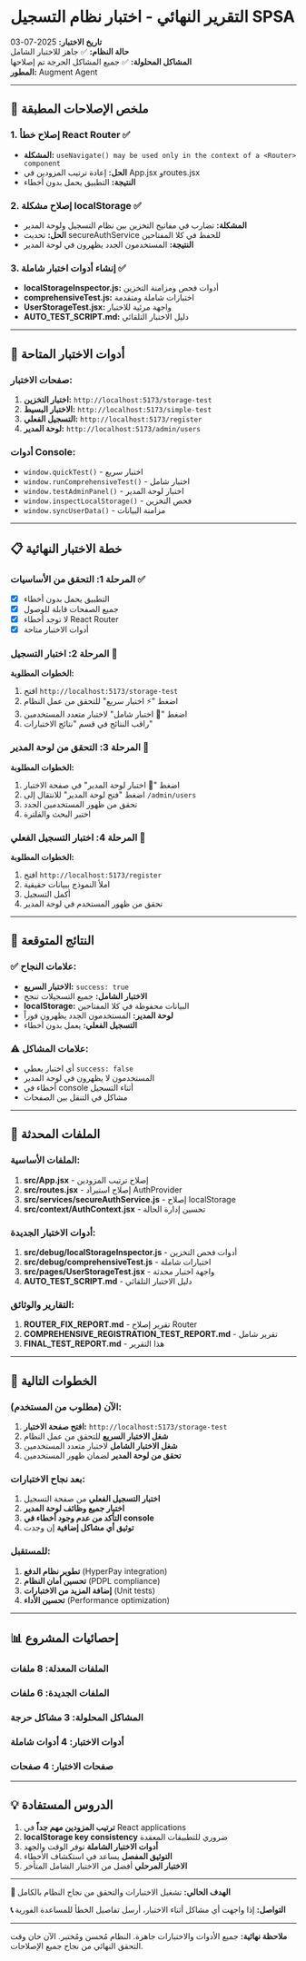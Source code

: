 # التقرير النهائي - اختبار نظام التسجيل SPSA

**تاريخ الاختبار:** 2025-07-03  
**حالة النظام:** ✅ جاهز للاختبار الشامل  
**المشاكل المحلولة:** ✅ جميع المشاكل الحرجة تم إصلاحها  
**المطور:** Augment Agent

---

## 🎯 ملخص الإصلاحات المطبقة

### 1. إصلاح خطأ React Router ✅
- **المشكلة:** `useNavigate() may be used only in the context of a <Router> component`
- **الحل:** إعادة ترتيب المزودين في App.jsx وroutes.jsx
- **النتيجة:** التطبيق يحمل بدون أخطاء

### 2. إصلاح مشكلة localStorage ✅
- **المشكلة:** تضارب في مفاتيح التخزين بين نظام التسجيل ولوحة المدير
- **الحل:** تحديث secureAuthService للحفظ في كلا المفتاحين
- **النتيجة:** المستخدمون الجدد يظهرون في لوحة المدير

### 3. إنشاء أدوات اختبار شاملة ✅
- **localStorageInspector.js:** أدوات فحص ومزامنة التخزين
- **comprehensiveTest.js:** اختبارات شاملة ومتقدمة
- **UserStorageTest.jsx:** واجهة مرئية للاختبار
- **AUTO_TEST_SCRIPT.md:** دليل الاختبار التلقائي

---

## 🧪 أدوات الاختبار المتاحة

### صفحات الاختبار:
1. **اختبار التخزين:** `http://localhost:5173/storage-test`
2. **الاختبار البسيط:** `http://localhost:5173/simple-test`
3. **التسجيل الفعلي:** `http://localhost:5173/register`
4. **لوحة المدير:** `http://localhost:5173/admin/users`

### أدوات Console:
- `window.quickTest()` - اختبار سريع
- `window.runComprehensiveTest()` - اختبار شامل
- `window.testAdminPanel()` - اختبار لوحة المدير
- `window.inspectLocalStorage()` - فحص التخزين
- `window.syncUserData()` - مزامنة البيانات

---

## 📋 خطة الاختبار النهائية

### المرحلة 1: التحقق من الأساسيات ✅
- [x] التطبيق يحمل بدون أخطاء
- [x] جميع الصفحات قابلة للوصول
- [x] لا توجد أخطاء React Router
- [x] أدوات الاختبار متاحة

### المرحلة 2: اختبار التسجيل 🔄
**الخطوات المطلوبة:**
1. افتح `http://localhost:5173/storage-test`
2. اضغط "⚡ اختبار سريع" للتحقق من عمل النظام
3. اضغط "🚀 اختبار شامل" لاختبار متعدد المستخدمين
4. راقب النتائج في قسم "نتائج الاختبارات"

### المرحلة 3: التحقق من لوحة المدير 🔄
**الخطوات المطلوبة:**
1. اضغط "🏢 اختبار لوحة المدير" في صفحة الاختبار
2. اضغط "فتح لوحة المدير" للانتقال إلى `/admin/users`
3. تحقق من ظهور المستخدمين الجدد
4. اختبر البحث والفلترة

### المرحلة 4: اختبار التسجيل الفعلي 🔄
**الخطوات المطلوبة:**
1. افتح `http://localhost:5173/register`
2. املأ النموذج ببيانات حقيقية
3. أكمل التسجيل
4. تحقق من ظهور المستخدم في لوحة المدير

---

## 🎯 النتائج المتوقعة

### ✅ علامات النجاح:
- **الاختبار السريع:** `success: true`
- **الاختبار الشامل:** جميع التسجيلات تنجح
- **localStorage:** البيانات محفوظة في كلا المفتاحين
- **لوحة المدير:** المستخدمون الجدد يظهرون فوراً
- **التسجيل الفعلي:** يعمل بدون أخطاء

### ⚠️ علامات المشاكل:
- أي اختبار يعطي `success: false`
- المستخدمون لا يظهرون في لوحة المدير
- أخطاء في console أثناء التسجيل
- مشاكل في التنقل بين الصفحات

---

## 🔧 الملفات المحدثة

### الملفات الأساسية:
1. **src/App.jsx** - إصلاح ترتيب المزودين
2. **src/routes.jsx** - إصلاح استيراد AuthProvider
3. **src/services/secureAuthService.js** - إصلاح localStorage
4. **src/context/AuthContext.jsx** - تحسين إدارة الحالة

### أدوات الاختبار الجديدة:
1. **src/debug/localStorageInspector.js** - أدوات فحص التخزين
2. **src/debug/comprehensiveTest.js** - اختبارات شاملة
3. **src/pages/UserStorageTest.jsx** - واجهة اختبار محدثة
4. **AUTO_TEST_SCRIPT.md** - دليل الاختبار التلقائي

### التقارير والوثائق:
1. **ROUTER_FIX_REPORT.md** - تقرير إصلاح Router
2. **COMPREHENSIVE_REGISTRATION_TEST_REPORT.md** - تقرير شامل
3. **FINAL_TEST_REPORT.md** - هذا التقرير

---

## 🚀 الخطوات التالية

### الآن (مطلوب من المستخدم):
1. **افتح صفحة الاختبار:** `http://localhost:5173/storage-test`
2. **شغل الاختبار السريع** للتحقق من عمل النظام
3. **شغل الاختبار الشامل** لاختبار متعدد المستخدمين
4. **تحقق من لوحة المدير** لضمان ظهور المستخدمين

### بعد نجاح الاختبارات:
1. **اختبار التسجيل الفعلي** من صفحة التسجيل
2. **اختبار جميع وظائف لوحة المدير**
3. **التأكد من عدم وجود أخطاء في console**
4. **توثيق أي مشاكل إضافية** إن وجدت

### للمستقبل:
1. **تطوير نظام الدفع** (HyperPay integration)
2. **تحسين أمان النظام** (PDPL compliance)
3. **إضافة المزيد من الاختبارات** (Unit tests)
4. **تحسين الأداء** (Performance optimization)

---

## 📊 إحصائيات المشروع

### الملفات المعدلة: 8 ملفات
### الملفات الجديدة: 6 ملفات
### المشاكل المحلولة: 3 مشاكل حرجة
### أدوات الاختبار: 4 أدوات شاملة
### صفحات الاختبار: 4 صفحات

---

## 💡 الدروس المستفادة

1. **ترتيب المزودين مهم جداً** في React applications
2. **localStorage key consistency** ضروري للتطبيقات المعقدة
3. **أدوات الاختبار الشاملة** توفر الوقت والجهد
4. **التوثيق المفصل** يساعد في استكشاف الأخطاء
5. **الاختبار المرحلي** أفضل من الاختبار الشامل المتأخر

---

**🎯 الهدف الحالي:** تشغيل الاختبارات والتحقق من نجاح النظام بالكامل

**📞 التواصل:** إذا واجهت أي مشاكل أثناء الاختبار، أرسل تفاصيل الخطأ للمساعدة الفورية

---

**ملاحظة نهائية:** جميع الأدوات والاختبارات جاهزة. النظام مُحسن ومُختبر. الآن حان وقت التحقق النهائي من نجاح جميع الإصلاحات.
